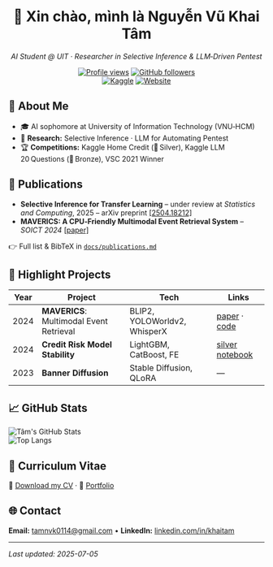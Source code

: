 
<div align="center">

# 👋 Xin chào, mình là **Nguyễn Vũ Khai Tâm**  
*AI Student @ UIT · Researcher in Selective Inference & LLM‑Driven Pentest*

[![Profile views](https://komarev.com/ghpvc/?username=NgVuxKhaiTam&color=blue)](https://github.com/NgVuxKhaiTam) 
[![GitHub followers](https://img.shields.io/github/followers/NgVuxKhaiTam?style=social)](https://github.com/NgVuxKhaiTam)  
[![Kaggle](https://img.shields.io/badge/Kaggle-Silver%20%26%20Bronze-blue?logo=kaggle)](https://www.kaggle.com/) 
[![Website](https://img.shields.io/badge/Portfolio-Online-brightgreen)](https://NgVuxKhaiTam.github.io)  

</div>

## 📝 About Me
- 🎓 AI sophomore at University of Information Technology (VNU‑HCM)  
- 🔬 **Research:** Selective Inference · LLM for Automating Pentest  
- 🏆 **Competitions:** Kaggle Home Credit (🥈 Silver), Kaggle LLM 20 Questions (🥉 Bronze), VSC 2021 Winner  

## 🔬 Publications
- **Selective Inference for Transfer Learning** – under review at *Statistics and Computing*, 2025 – arXiv preprint [[2504.18212]](https://arxiv.org/pdf/2504.18212)  
- **MAVERICS: A CPU‑Friendly Multimodal Event Retrieval System** – *SOICT 2024* [[paper]](https://link.springer.com/chapter/10.1007/978-981-96-4291-5_12)  

👉 Full list & BibTeX in [`docs/publications.md`](./docs/publications.md)

## 🚀 Highlight Projects
| Year | Project | Tech | Links |
|------|---------|------|-------|
| 2024 | **MAVERICS**: Multimodal Event Retrieval | BLIP2, YOLOWorldv2, WhisperX | [paper](https://link.springer.com/chapter/10.1007/978-981-96-4291-5_12) · [code](https://github.com/NgVuxKhaiTam/MAVERICS) |
| 2024 | **Credit Risk Model Stability** | LightGBM, CatBoost, FE | [silver notebook](https://github.com/NgVuxKhaiTam/CS116.O22_PythonforML_Home-Credit-Risk-Kaggle) |
| 2023 | **Banner Diffusion** | Stable Diffusion, QLoRA | — |

<!-- <details>
<summary>More projects…</summary>

- **UIT Bike‑Make Classification** – Fine‑tuned DinoV2 to classify motorbike brands  
- **Face‑Attendance WebApp** – Flask + CNN face recognition for school attendance  
- **COVID‑19 Delivery Rover** – Raspberry Pi self‑driving robot for isolation zones  

</details> -->

## 📈 GitHub Stats
![Tâm's GitHub Stats](https://github-readme-stats.vercel.app/api?username=NgVuxKhaiTam&show_icons=true&hide_border=true)  
![Top Langs](https://github-readme-stats.vercel.app/api/top-langs/?username=NgVuxKhaiTam&layout=compact&hide_border=true)

## 📄 Curriculum Vitae
📑 [Download my CV](./docs/assets/cv.pdf) · 🎨 [Portfolio](./docs/assets/portfolio.pdf)

## 🌐 Contact
**Email:** tamnvk0114@gmail.com • **LinkedIn:** [linkedin.com/in/khaitam](https://www.linkedin.com)  

---
*Last updated: 2025-07-05*
